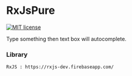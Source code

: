 # RxJsPure

[![MIT license](https://img.shields.io/badge/License-MIT-blue.svg)](https://lbesson.mit-license.org/)

Type something then text box will autocomplete.

### Library
```shell
RxJS : https://rxjs-dev.firebaseapp.com/
```